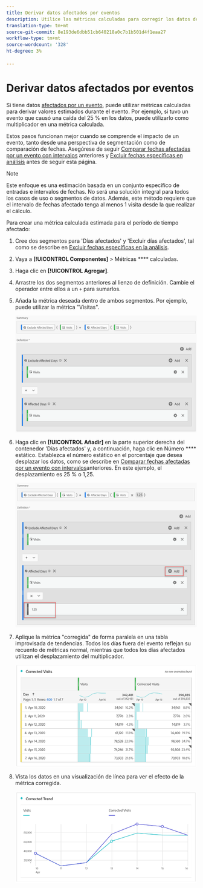 ```yaml
---
title: Derivar datos afectados por eventos
description: Utilice las métricas calculadas para corregir los datos de tendencias afectados por un evento.
translation-type: tm+mt
source-git-commit: 8e193de6dbb51cb640218a0c7b1b501d4f1eaa27
workflow-type: tm+mt
source-wordcount: '328'
ht-degree: 3%

---
```



# Derivar datos afectados por eventos

Si tiene datos [afectados por un evento](overview.md), puede utilizar métricas calculadas para derivar valores estimados durante el evento. Por ejemplo, si tuvo un evento que causó una caída del 25 % en los datos, puede utilizarlo como multiplicador en una métrica calculada.

Estos pasos funcionan mejor cuando se comprende el impacto de un evento, tanto desde una perspectiva de segmentación como de comparación de fechas. Asegúrese de seguir [Comparar fechas afectadas por un evento con intervalos](compare-dates.md) anteriores y [Excluir fechas específicas en análisis](segments.md) antes de seguir esta página.

>[!NOTE]
>
>Este enfoque es una estimación basada en un conjunto específico de entradas e intervalos de fechas. No será una solución integral para todos los casos de uso o segmentos de datos. Además, este método requiere que el intervalo de fechas afectado tenga al menos 1 visita desde la que realizar el cálculo.

Para crear una métrica calculada estimada para el período de tiempo afectado:

1. Cree dos segmentos para &#39;Días afectados&#39; y &#39;Excluir días afectados&#39;, tal como se describe en [Excluir fechas específicas en la análisis](segments.md).
2. Vaya a **[!UICONTROL Componentes]** > Métricas **** calculadas.
3. Haga clic en **[!UICONTROL Agregar]**.
4. Arrastre los dos segmentos anteriores al lienzo de definición. Cambie el operador entre ellos a un `+` para sumarlos.
5. Añada la métrica deseada dentro de ambos segmentos. Por ejemplo, puede utilizar la métrica &quot;Visitas&quot;.

   ![Generador de segmentos](assets/event_segment_builder.png)

6. Haga clic en **[!UICONTROL Añadir]** en la parte superior derecha del contenedor &#39;Días afectados&#39; y, a continuación, haga clic en Número **** estático. Establezca el número estático en el porcentaje que desea desplazar los datos, como se describe en [Comparar fechas afectadas por un evento con intervalos](compare-dates.md)anteriores. En este ejemplo, el desplazamiento es 25 % o 1,25.

   ![Número estático](assets/event_static_number.png)

7. Aplique la métrica &quot;corregida&quot; de forma paralela en una tabla improvisada de tendencias. Todos los días fuera del evento reflejan su recuento de métricas normal, mientras que todos los días afectados utilizan el desplazamiento del multiplicador.

   ![Métrica corregida](assets/event_corrected.png)

8. Vista los datos en una visualización de línea para ver el efecto de la métrica corregida.

   ![Línea corregida](assets/event_line.png)
